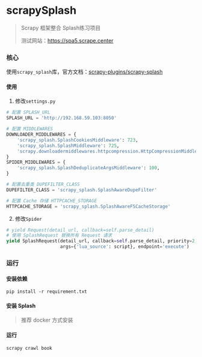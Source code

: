 # scrapySplash

> Scrapy 框架整合 Splash练习项目
>
> 测试网站：https://spa5.scrape.center

### 核心

使用`scrapy_splash`库，官方文档：[scrapy-plugins/scrapy-splash](https://github.com/scrapy-plugins/scrapy-splash#readme)

#### 使用

1. 修改`settings.py`

```python
# 配置 SPLASH_URL
SPLASH_URL = 'http://192.168.59.103:8050'

# 配置 MIDDLEWARES
DOWNLOADER_MIDDLEWARES = {
    'scrapy_splash.SplashCookiesMiddleware': 723,
    'scrapy_splash.SplashMiddleware': 725,
    'scrapy.downloadermiddlewares.httpcompression.HttpCompressionMiddleware': 810,
}
SPIDER_MIDDLEWARES = {
    'scrapy_splash.SplashDeduplicateArgsMiddleware': 100,
}

# 配置去重类 DUPEFILTER_CLASS
DUPEFILTER_CLASS = 'scrapy_splash.SplashAwareDupeFilter'

# 配置 Cache 存储 HTTPCACHE_STORAGE
HTTPCACHE_STORAGE = 'scrapy_splash.SplashAwareFSCacheStorage'
```

2. 修改`Spider`

```python
# yield Request(detail_url, callback=self.parse_detail)
# 使用 SplashRequest 替换所有 Request 请求
yield SplashRequest(detail_url, callback=self.parse_detail, priority=2, 
                    args={'lua_source': script}, endpoint='execute')
```

### 运行

#### 安装依赖

```shell
pip install -r requirement.txt
```

#### 安装 Splash

> 推荐 docker 方式安装

#### 运行

```shell
scrapy crawl book
```

